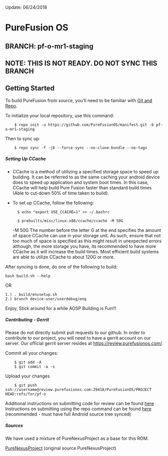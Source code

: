 Update: 06/24/2018

PureFusion OS
=====================

BRANCH: pf-o-mr1-staging
---------

NOTE: THIS IS NOT READY. DO NOT SYNC THIS BRANCH
---------

Getting Started
---------------

To build PureFusion from source, you'll need to be familiar with
[Git and Repo](http://source.android.com/download/using-repo).


To initialize your local repository, use this command:

        $ repo init -u https://github.com/PureFusionOS/manifest.git -b pf-o-mr1-staging

Then to sync up:

        $ repo sync -f -j8 --force-sync --no-clone-bundle --no-tags

##### Setting Up CCache
- CCache is a method of utilizing a specified storage space to speed up building. It can be referred to as the same caching your android device does to speed up application and system boot times. In this case, CCache will help build Pure Fusion faster than standard build times (Able to cut-down 50% of time taken to build).
- To set up CCache, follow the following:

        $ echo "export USE_CCACHE=1" >> ~/.bashrc

        $ prebuilts/misc/linux-x86/ccache/ccache -M 50G

     -M 50G
The number before the letter G at the end specifies the amount of space CCache can use in your storage unit. As such, ensure that not too much of space is specified as this might result in unexpected errors although, the more storage you have, its recommended to have more CCache as it will increase the build times. Most efficient build systems are able to utilize CCache to about 120G or more.


After syncing is done, do one of the following to build:

    bash build.sh --help

OR

    1.) . build/envsetup.sh
    2.) brunch device-user/userdebug/eng

Enjoy, Stick around for a while AOSP Building is Fun!!!

##### Contributing - Gerrit
Please do not directly submit pull requests to our github. In order to contribute to our project, you will need to have a gerrit account on our server. Our official gerrit server resides at https://review.purefusionos.com/.

Commit all your changes:

        $ git add -A
        $ git commit -a -s

Upload your changes

        $ git push ssh://username@review.purefusionos.com:29418/PureFusionOS/PROJECT HEAD:refs/for/pf-o

Additional instructions on submitting code for review can be found [here](https://review.purefusionos.com/Documentation/user-upload.html)
Instructions on submitting using the repo command can be found [here](https://source.android.com/source/using-repo) (recommended - must have full Android source tree synced)

##### Sources
We have used a mixture of PureNexusProject as a base for this ROM.

[PureNexusProject](https://github.com/PureNexusProject) (original source PureNexusProject)
